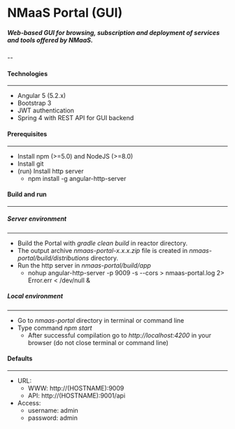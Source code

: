 # NMaaS Portal (GUI)

##### Web-based GUI for browsing, subscription and deployment of services and tools offered by NMaaS.

--

#### Technologies
---
 * Angular 5 (5.2.x)
 * Bootstrap 3
 * JWT authentication
 * Spring 4 with REST API for GUI backend

#### Prerequisites
---
 + Install npm (>=5.0) and NodeJS (>=8.0)
 + Install git
 + (run) Install http server 
   - npm install -g angular-http-server

#### Build and run
---
##### Server environment
---
  + Build the Portal with *gradle clean build* in reactor directory.
  + The output archive *nmaas-portal-x.x.x.zip* file is created in *nmaas-portal/build/distributions* directory.
  + Run the http server in *nmaas-portal/build/app*
    - nohup angular-http-server -p 9009 -s --cors > nmaas-portal.log 2> Error.err < /dev/null &

##### Local environment
---
  + Go to *nmaas-portal* directory in terminal or command line
  + Type command *npm start*
    - After successful compilation go to *http://localhost:4200* in your browser (do not close terminal or command line)

#### Defaults
---
  + URL:
    - WWW: http://(HOSTNAME):9009
    - API: http://(HOSTNAME):9001/api
  + Access:
    - username: admin
    - password: admin